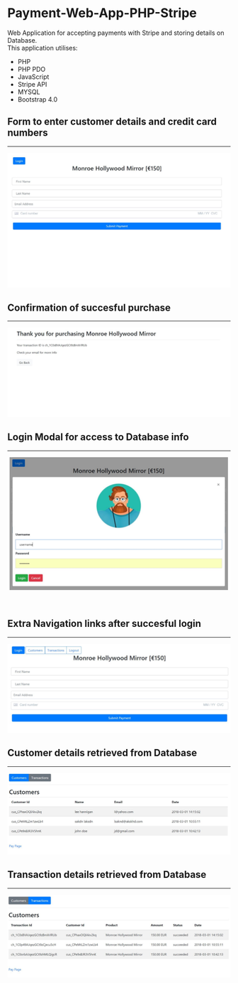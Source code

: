 # Payment-Web-App-PHP-Stripe
Web Application for accepting payments with Stripe and storing details on Database. 
<br>This application utilises:
<ul>
<li>PHP</li>
<li>PHP PDO</li>
<li>JavaScript</li>
<li>Stripe API</li>
<li>MYSQL</li>
<li>Bootstrap 4.0 </li>
</ul>



<h2>Form to enter customer details and credit card numbers</h2>
<hr>

![Form](./images/index.JPG?raw=true "form")


<h2>Confirmation of succesful purchase</h2>
<hr>

![confirmation](./images/confirm.JPG?raw=true "confirm")


<h2>Login Modal for access to Database info</h2>
<hr>

![login](./images/login.JPG?raw=true "login")

<br>
<h2>Extra Navigation links after succesful login</h2>
<hr>

![nav](./images/extranav.JPG?raw=true "nav")


<h2>Customer details retrieved from Database</h2>
<hr>

![customers](./images/cust.JPG?raw=true "customer")


<h2>Transaction details retrieved from Database</h2>
<hr>

![customers](./images/trans.JPG?raw=true "customer")

